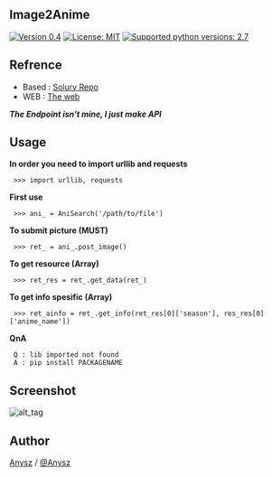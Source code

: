 Image2Anime
----

[![Version 0.4](https://img.shields.io/badge/stable-1.5-brightgreen.svg "Version 0.4")](https://github.com/anysz/Image2Anime) [![License: MIT](https://img.shields.io/badge/License-MIT-green.svg)](https://opensource.org/licenses/MIT) [![Supported python versions: 2.7](https://img.shields.io/badge/python-2.7-green.svg "Supported python versions: 2.7")](https://www.python.org/download/releases/2.7/)

Refrence
----

- Based : [Solury Repo](https://github.com/soruly/whatanime.ga)
- WEB   : [The web](https://whatanime.ga/)

***The Endpoint isn't mine, I just make API***

Usage
----

 **In order you need to import urllib and requests**

     >>> import urllib, requests
    
 **First use**

     >>> ani_ = AniSearch('/path/to/file')

 **To submit picture (MUST)**

     >>> ret_ = ani_.post_image()

 **To get resource (Array)**
 
     >>> ret_res = ret_.get_data(ret_)

 **To get info spesific (Array)**

     >>> ret_ainfo = ret_.get_info(ret_res[0]['season'], res_res[0]['anime_name'])

 **QnA**

     Q : lib imported not found
     A : pip install PACKAGENAME


Screenshot
----------

![alt_tag](https://puu.sh/y202u/2c1c6009fa.png)


Author
----

[Anysz](https://instagram.com/nugra.z) / [@Anysz](https://github.com/anysz)
